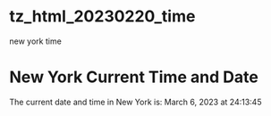 # tz_html_20230220_time
new york time


<h1> New York Current Time and Date </h1>
The current date and time in New York is: March 6, 2023 at 24:13:45
